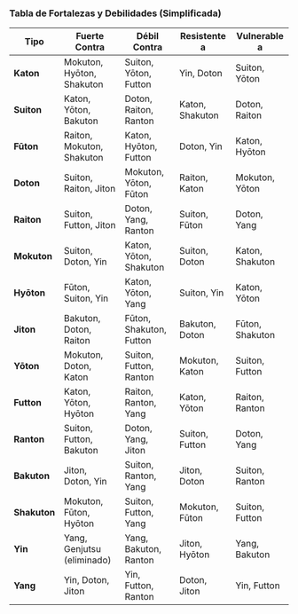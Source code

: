### **Tabla de Fortalezas y Debilidades (Simplificada)**  
| **Tipo**      | **Fuerte Contra**          | **Débil Contra**           | **Resistente a**        | **Vulnerable a**       |  
|---------------|----------------------------|----------------------------|-------------------------|------------------------|  
| **Katon**     | Mokuton, Hyōton, Shakuton  | Suiton, Yōton, Futton      | Yin, Doton             | Suiton, Yōton          |  
| **Suiton**    | Katon, Yōton, Bakuton      | Doton, Raiton, Ranton      | Katon, Shakuton         | Doton, Raiton          |  
| **Fūton**     | Raiton, Mokuton, Shakuton  | Katon, Hyōton, Futton      | Doton, Yin              | Katon, Hyōton          |  
| **Doton**     | Suiton, Raiton, Jiton      | Mokuton, Yōton, Fūton      | Raiton, Katon           | Mokuton, Yōton         |  
| **Raiton**    | Suiton, Futton, Jiton      | Doton, Yang, Ranton        | Suiton, Fūton           | Doton, Yang            |  
| **Mokuton**   | Suiton, Doton, Yin         | Katon, Yōton, Shakuton     | Suiton, Doton           | Katon, Shakuton        |  
| **Hyōton**    | Fūton, Suiton, Yin         | Katon, Yōton, Yang         | Suiton, Yin             | Katon, Yōton           |  
| **Jiton**     | Bakuton, Doton, Raiton     | Fūton, Shakuton, Futton    | Bakuton, Doton          | Fūton, Shakuton        |  
| **Yōton**     | Mokuton, Doton, Katon      | Suiton, Futton, Ranton     | Mokuton, Katon          | Suiton, Futton         |  
| **Futton**    | Katon, Yōton, Hyōton       | Raiton, Ranton, Yang       | Katon, Yōton            | Raiton, Ranton         |  
| **Ranton**    | Suiton, Futton, Bakuton    | Doton, Yang, Jiton         | Suiton, Futton          | Doton, Yang            |  
| **Bakuton**   | Jiton, Doton, Yin          | Suiton, Ranton, Yang       | Jiton, Doton            | Suiton, Ranton         |  
| **Shakuton**  | Mokuton, Fūton, Hyōton     | Suiton, Futton, Yang       | Mokuton, Fūton          | Suiton, Futton         |  
| **Yin**       | Yang, Genjutsu (eliminado) | Yang, Bakuton, Ranton      | Jiton, Hyōton           | Yang, Bakuton          |  
| **Yang**      | Yin, Doton, Jiton          | Yin, Futton, Ranton        | Doton, Jiton            | Yin, Futton            |  